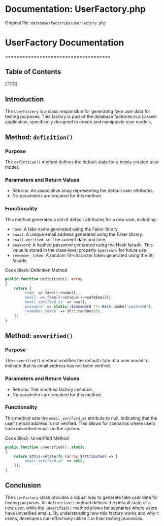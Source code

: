 # Documentation: UserFactory.php

Original file: `database/factories\UserFactory.php`

# UserFactory Documentation
=====================================

Table of Contents
-----------------

[TOC]

Introduction
------------

The `UserFactory` is a class responsible for generating fake user data for testing purposes. This factory is part of the database factories in a Laravel application, specifically designed to create and manipulate user models.

Method: `definition()`
-------------------------------

### Purpose

The `definition()` method defines the default state for a newly created user model.

### Parameters and Return Values

* Returns: An associative array representing the default user attributes.
* No parameters are required for this method.

### Functionality

This method generates a set of default attributes for a new user, including:

* `name`: A fake name generated using the Faker library.
* `email`: A unique email address generated using the Faker library.
* `email_verified_at`: The current date and time.
* `password`: A hashed password generated using the Hash facade. This value is stored in the class-level property `$password` for future use.
* `remember_token`: A random 10-character token generated using the Str facade.

Code Block: Definition Method
```php
public function definition(): array
{
    return [
        'name' => fake()->name(),
        'email' => fake()->unique()->safeEmail(),
        'email_verified_at' => now(),
        'password' => static::$password ??= Hash::make('password'),
        'remember_token' => Str::random(10),
    ];
}
```

Method: `unverified()`
-------------------------------

### Purpose

The `unverified()` method modifies the default state of a user model to indicate that its email address has not been verified.

### Parameters and Return Values

* Returns: The modified factory instance.
* No parameters are required for this method.

### Functionality

This method sets the `email_verified_at` attribute to null, indicating that the user's email address is not verified. This allows for scenarios where users have unverified emails in the system.

Code Block: Unverified Method
```php
public function unverified(): static
{
    return $this->state(fn (array $attributes) => [
        'email_verified_at' => null,
    ]);
}
```

Conclusion
----------

The `UserFactory` class provides a robust way to generate fake user data for testing purposes. Its `definition()` method defines the default state of a new user, while the `unverified()` method allows for scenarios where users have unverified emails. By understanding how this factory works and why it exists, developers can effectively utilize it in their testing processes.